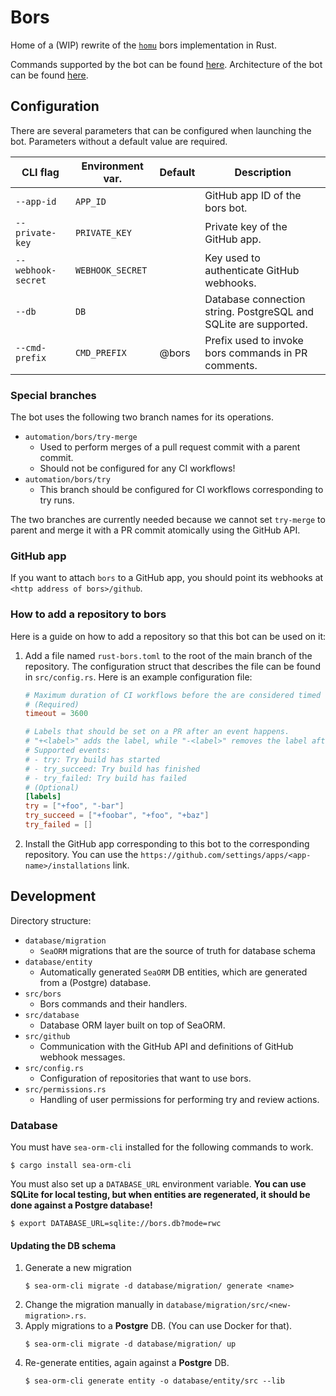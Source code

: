 # Bors
Home of a (WIP) rewrite of the [`homu`](https://github.com/rust-lang/homu) bors implementation in Rust.

Commands supported by the bot can be found [here](docs/commands.md).
Architecture of the bot can be found [here](docs/architecture.md).

## Configuration
There are several parameters that can be configured when launching the bot. Parameters without a default value are
required.

| **CLI flag**       | **Environment var.** | **Default** | **Description**                                                  |
|--------------------|----------------------|-------------|------------------------------------------------------------------|
| `--app-id`         | `APP_ID`             |             | GitHub app ID of the bors bot.                                   |
| `--private-key`    | `PRIVATE_KEY`        |             | Private key of the GitHub app.                                   |
| `--webhook-secret` | `WEBHOOK_SECRET`     |             | Key used to authenticate GitHub webhooks.                        |
| `--db`             | `DB`                 |             | Database connection string. PostgreSQL and SQLite are supported. |
| `--cmd-prefix`     | `CMD_PREFIX`         | @bors       | Prefix used to invoke bors commands in PR comments.              |

### Special branches
The bot uses the following two branch names for its operations.
- `automation/bors/try-merge`
  - Used to perform merges of a pull request commit with a parent commit.
  - Should not be configured for any CI workflows!
- `automation/bors/try`
  - This branch should be configured for CI workflows corresponding to try runs.

The two branches are currently needed because we cannot set `try-merge` to parent and merge it with a PR commit
atomically using the GitHub API.

### GitHub app
If you want to attach `bors` to a GitHub app, you should point its webhooks at `<http address of bors>/github`.

### How to add a repository to bors
Here is a guide on how to add a repository so that this bot can be used on it:
1) Add a file named `rust-bors.toml` to the root of the main branch of the repository. The configuration struct that
describes the file can be found in `src/config.rs`. Here is an example configuration file:
    ```toml
    # Maximum duration of CI workflows before the are considered timed out.
    # (Required)
    timeout = 3600
   
    # Labels that should be set on a PR after an event happens.
    # "+<label>" adds the label, while "-<label>" removes the label after the event.
    # Supported events:
    # - try: Try build has started
    # - try_succeed: Try build has finished
    # - try_failed: Try build has failed
    # (Optional)
    [labels]
    try = ["+foo", "-bar"]
    try_succeed = ["+foobar", "+foo", "+baz"]
    try_failed = []
    ```
2) Install the GitHub app corresponding to this bot to the corresponding repository. You can use the
`https://github.com/settings/apps/<app-name>/installations` link.

## Development
Directory structure:
- `database/migration`
  - `SeaORM` migrations that are the source of truth for database schema
- `database/entity`
  - Automatically generated `SeaORM` DB entities, which are generated from a (Postgre) database.
- `src/bors`
  - Bors commands and their handlers.
- `src/database`
  - Database ORM layer built on top of SeaORM.
- `src/github`
  - Communication with the GitHub API and definitions of GitHub webhook messages.
- `src/config.rs`
  - Configuration of repositories that want to use bors.
- `src/permissions.rs`
  - Handling of user permissions for performing try and review actions.

### Database
You must have `sea-orm-cli` installed for the following commands to work.
```console
$ cargo install sea-orm-cli
```

You must also set up a `DATABASE_URL` environment variable. **You can use SQLite for local testing,
but when entities are regenerated, it should be done against a Postgre database!**
```console
$ export DATABASE_URL=sqlite://bors.db?mode=rwc
```

#### Updating the DB schema
1) Generate a new migration
    ```console
    $ sea-orm-cli migrate -d database/migration/ generate <name>
    ```
2) Change the migration manually in `database/migration/src/<new-migration>.rs`.
3) Apply migrations to a **Postgre** DB. (You can use Docker for that).
    ```console
    $ sea-orm-cli migrate -d database/migration/ up
    ```
4) Re-generate entities, again against a **Postgre** DB.
    ```console
    $ sea-orm-cli generate entity -o database/entity/src --lib
    ```
